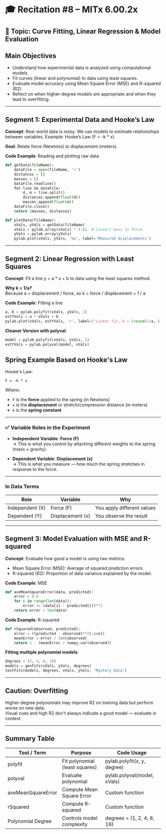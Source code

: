 # 🎓 Recitation #8 – MITx 6.00.2x

## 🧭 Topic: Curve Fitting, Linear Regression & Model Evaluation

## Main Objectives
- Understand how experimental data is analyzed using computational models.
- Fit curves (linear and polynomial) to data using least squares.
- Evaluate model accuracy using Mean Square Error (MSE) and R-squared (R2).
- Reflect on when higher-degree models are appropriate and when they lead to overfitting.

---

## Segment 1: Experimental Data and Hooke’s Law

**Concept**: Real-world data is noisy. We use models to estimate relationships between variables. Example: Hooke’s Law (F = -k * x)

**Goal**: Relate force (Newtons) to displacement (meters).

**Code Example**: Reading and plotting raw data

```python
def getData(fileName):
    dataFile = open(fileName, 'r')
    distances = []
    masses = []
    dataFile.readline()
    for line in dataFile:
        d, m = line.split()
        distances.append(float(d))
        masses.append(float(m))
    dataFile.close()
    return (masses, distances)

def plotData(fileName):
    xVals, yVals = getData(fileName)
    xVals = pylab.array(xVals) * 9.81  # Convert mass to force
    yVals = pylab.array(yVals)
    pylab.plot(xVals, yVals, 'bo', label='Measured displacements')
```

---

## Segment 2: Linear Regression with Least Squares

**Concept**: Fit a line y = a * x + b to data using the least squares method.

**Why k = 1/a?**  
Because a = displacement / force, so k = force / displacement = 1 / a

**Code Example**: Fitting a line

```python
a, b = pylab.polyfit(xVals, yVals, 1)
estYVals = a * xVals + b
pylab.plot(xVals, estYVals, 'r', label=f'Linear fit, k = {round(1/a, 5)}')
```
**Cleaner Version with polyval**:

```python
model = pylab.polyfit(xVals, yVals, 1)
estYVals = pylab.polyval(model, xVals)
```

## Spring Example Based on Hooke's Law

Hooke's Law:
```
F = -k * x
```

Where:
- `F` is the **force** applied to the spring (in Newtons)
- `x` is the **displacement** or stretch/compression distance (in meters)
- `k` is the **spring constant**

---

### ✅ Variable Roles in the Experiment

- **Independent Variable**: **Force (F)**  
  → This is what you control by attaching different weights to the spring (mass × gravity).

- **Dependent Variable**: **Displacement (x)**  
  → This is what you measure — how much the spring stretches in response to the force.

---

### In Data Terms

| Role            | Variable      | Why                            |
|-----------------|---------------|---------------------------------|
| Independent (X) | Force (F)      | You apply different values      |
| Dependent (Y)   | Displacement (x) | You observe the result          |


---

## Segment 3: Model Evaluation with MSE and R-squared

**Concept**: Evaluate how good a model is using two metrics:
- Mean Square Error (MSE): Average of squared prediction errors.
- R-squared (R2): Proportion of data variance explained by the model.

**Code Example**: MSE

```python
def aveMeanSquareError(data, predicted):
    error = 0.0
    for i in range(len(data)):
        error += (data[i] - predicted[i])**2
    return error / len(data)
```

**Code Example**: R-squared

```python
def rSquared(observed, predicted):
    error = ((predicted - observed)**2).sum()
    meanError = error / len(observed)
    return 1 - (meanError / numpy.var(observed))
```

**Fitting multiple polynomial models**

```python
degrees = (2, 4, 8, 16)
models = genFits(xVals, yVals, degrees)
testFits(models, degrees, xVals, yVals, 'Mystery Data')
```

---

## Caution: Overfitting

Higher-degree polynomials may improve R2 on training data but perform worse on new data.  
Visual cues and high R2 don't always indicate a good model — evaluate in context.

---

## Summary Table

| Tool / Term           | Purpose                                   | Code Usage                         |
|-----------------------|--------------------------------------------|------------------------------------|
| polyfit               | Fit polynomial (least squares)            | pylab.polyfit(x, y, degree)        |
| polyval               | Evaluate polynomial                       | pylab.polyval(model, xVals)        |
| aveMeanSquareError    | Compute Mean Square Error                 | Custom function                    |
| rSquared              | Compute R-squared                         | Custom function                    |
| Polynomial Degree     | Controls model complexity                 | degrees = (1, 2, 4, 8, 16)         |
